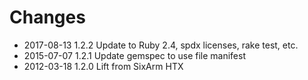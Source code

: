 # Changes

* 2017-08-13 1.2.2 Update to Ruby 2.4, spdx licenses, rake test, etc.
* 2015-07-07 1.2.1 Update gemspec to use file manifest
* 2012-03-18 1.2.0 Lift from SixArm HTX
